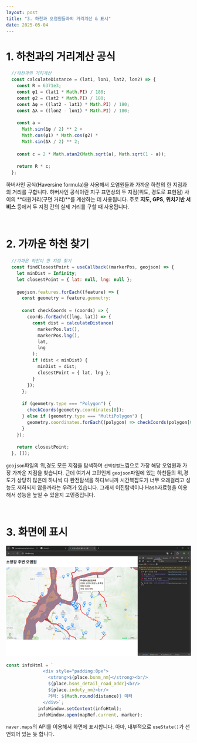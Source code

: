 ```yaml
---
layout: post
title: "3. 하천과 오염원들과의 거리계산 & 표시"
date: 2025-05-04
---
```


# 1. 하천과의 거리계산 공식

```js
  //하천과의 거리계산
  const calculateDistance = (lat1, lon1, lat2, lon2) => {
    const R = 6371e3;
    const φ1 = (lat1 * Math.PI) / 180;
    const φ2 = (lat2 * Math.PI) / 180;
    const Δφ = ((lat2 - lat1) * Math.PI) / 180;
    const Δλ = ((lon2 - lon1) * Math.PI) / 180;

    const a =
      Math.sin(Δφ / 2) ** 2 +
      Math.cos(φ1) * Math.cos(φ2) *
      Math.sin(Δλ / 2) ** 2;

    const c = 2 * Math.atan2(Math.sqrt(a), Math.sqrt(1 - a));

    return R * c;
  };
```

하버사인 공식(Haversine formula)을 사용해서 오염원들과 가까운 하천의 한 지점과의 거리를 구합니다.
하버사인 공식이란 지구 표면상의 두 지점(위도, 경도로 표현됨) 사이의 **대원거리(구면 거리)**를 계산하는 데 사용됩니다. 주로 **지도, GPS, 위치기반 서비스** 등에서 두 지점 간의 실제 거리를 구할 때 사용됩니다.

<br>

# 2. 가까운 하천 찾기

```js
  //가까운 하천이 한 지점 찾기 
  const findClosestPoint = useCallback((markerPos, geojson) => {
    let minDist = Infinity;
    let closestPoint = { lat: null, lng: null };

    geojson.features.forEach((feature) => {
      const geometry = feature.geometry;

      const checkCoords = (coords) => {
        coords.forEach(([lng, lat]) => {
          const dist = calculateDistance(
            markerPos.lat(),
            markerPos.lng(),
            lat,
            lng
          );
          if (dist < minDist) {
            minDist = dist;
            closestPoint = { lat, lng };
          }
        });
      };

      if (geometry.type === "Polygon") {
        checkCoords(geometry.coordinates[0]);
      } else if (geometry.type === "MultiPolygon") {
        geometry.coordinates.forEach((polygon) => checkCoords(polygon[0]));
      }
    });

    return closestPoint;
  }, []);
```

`geojson`파일의 위,경도 모든 지점을 탐색하며 `선택정렬`느낌으로 가장 해당 오염원과 가장 가까운 지점을 찾습니다. 근데 여기서 고민인게 `geojson`파일에 있는 하천들의 위,경도가 상당히 많은데 하나씩 다 완전탐색을 하다보니까 시간복잡도가 너무 오래걸리고 성능도 저하되지 않을까라는 우려가 있습니다. 그래서 이진탐색이나 Hash자료형을 이용해서 성능을 높일 수 있을지 고민중입니다.

<br>

# 3. 화면에 표시

<div style="text-align: center;">
  <img src="/사진들/water/하천거리1.png" alt="" />
</div>

```js
const infoHtml = `
              <div style="padding:8px">
                <strong>${place.bsnm_nm}</strong><br/>
                ${place.bsns_detail_road_addr}<br/>
                ${place.induty_nm}<br/>
                거리: ${Math.round(distance)} 미터
              </div>`;
            infoWindow.setContent(infoHtml);
            infoWindow.open(mapRef.current, marker);
```

`naver.maps`의 API를 이용해서 화면에 표시합니다. 아마, 내부적으로 `useState()`가 선언되어 있는 듯 합니다.
